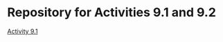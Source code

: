 # Repository for Activities 9.1 and 9.2
<a href="https://jenos00.github.io/PCDE-Activity-9.1/"> Activity 9.1 </a>
